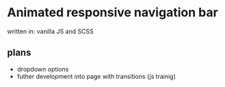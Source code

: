 # Animated responsive navigation bar

written in: vanilla JS and SCSS

## plans
* dropdown options
* futher development into page with transitions (js trainig)
